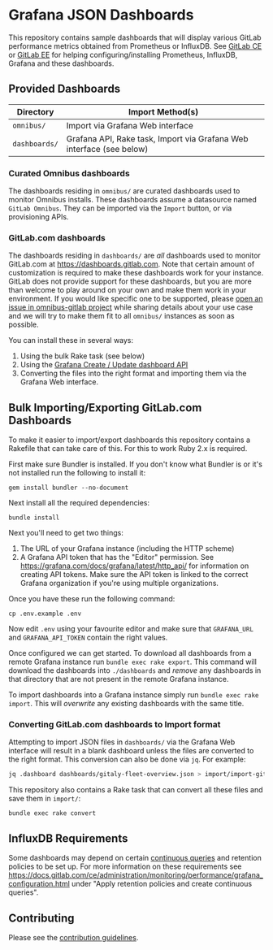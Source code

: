 # Grafana JSON Dashboards

This repository contains sample dashboards that will display various GitLab
performance metrics obtained from Prometheus or InfluxDB. See
[GitLab CE][gitlab-ce-docs] or [GitLab EE][gitlab-ee-docs] for helping
configuring/installing Prometheus, InfluxDB, Grafana and these dashboards.

## Provided Dashboards

|Directory|Import Method(s)|
|---------|-------------|
|`omnibus/`|Import via Grafana Web interface|
|`dashboards/`|Grafana API, Rake task, Import via Grafana Web interface (see below)|

### Curated Omnibus dashboards

The dashboards residing in `omnibus/` are curated dashboards used to
monitor Omnibus installs. These dashboards assume a datasource named `GitLab Omnibus`. They can be imported via the `Import` button, or via provisioning APIs.

### GitLab.com dashboards

The dashboards residing in `dashboards/` are _all_ dashboards used to
monitor GitLab.com at https://dashboards.gitlab.com. Note that certain amount of
customization is required to make these dashboards work for your instance.
GitLab does not provide support for these dashboards, but you are more than
welcome to play around on your own and make them work in your environment. If you
would like specific one to be supported, please
[open an issue in omnibus-gitlab project](https://gitlab.com/gitlab-org/omnibus-gitlab/issues)
while sharing details about your use case and we will try to make them fit to
all `omnibus/` instances as soon as possible.

You can install these in several ways:

1. Using the bulk Rake task (see below)
1. Using the [Grafana Create / Update dashboard API](http://docs.grafana.org/http_api/dashboard/#create-update-dashboard)
1. Converting the files into the right format and importing them via the Grafana Web interface.

## Bulk Importing/Exporting GitLab.com Dashboards

To make it easier to import/export dashboards this repository contains a
Rakefile that can take care of this. For this to work Ruby 2.x is required.

First make sure Bundler is installed. If you don't know what Bundler is or it's
not installed run the following to install it:

    gem install bundler --no-document

Next install all the required dependencies:

    bundle install

Next you'll need to get two things:

1. The URL of your Grafana instance (including the HTTP scheme)
2. A Grafana API token that has the "Editor" permission. See
   <https://grafana.com/docs/grafana/latest/http_api/> for information on creating API
   tokens. Make sure the API token is linked to the correct Grafana organization if
   you're using multiple organizations.

Once you have these run the following command:

    cp .env.example .env

Now edit `.env` using your favourite editor and make sure that `GRAFANA_URL` and
`GRAFANA_API_TOKEN` contain the right values.

Once configured we can get started. To download all dashboards from a remote
Grafana instance run `bundle exec rake export`. This command will download the
dashboards into `./dashboards` and _remove_ any dashboards in that directory
that are not present in the remote Grafana instance.

To import dashboards into a Grafana instance simply run `bundle exec rake
import`. This will _overwrite_ any existing dashboards with the same title.

### Converting GitLab.com dashboards to Import format

Attempting to import JSON files in `dashboards/` via the Grafana Web
interface will result in a blank dashboard unless the files are
converted to the right format. This conversion can also be done via
`jq`. For example:

```sh
jq .dashboard dashboards/gitaly-fleet-overview.json > import/import-gitaly-fleet-overview.json
```

This repository also contains a Rake task that can convert all these
files and save them in `import/`:

```
bundle exec rake convert
```

## InfluxDB Requirements

Some dashboards may depend on certain [continuous queries][continuous-queries]
and retention policies to be set up. For more information on these requirements
see <https://docs.gitlab.com/ce/administration/monitoring/performance/grafana_configuration.html>
under "Apply retention policies and create continuous queries".

## Contributing

Please see the [contribution guidelines](CONTRIBUTING.md).

[gitlab-ce-docs]: https://docs.gitlab.com/ce/administration/monitoring/performance/index.html
[gitlab-ee-docs]: https://docs.gitlab.com/ee/administration/monitoring/performance/index.html
[continuous-queries]:https://docs.influxdata.com/influxdb/latest/query_language/continuous_queries/
